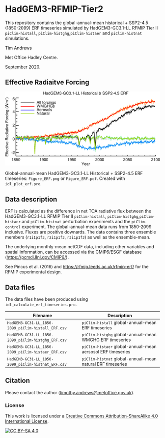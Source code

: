 # HadGEM3-RFMIP-Tier2

This repository contains the global-annual-mean historical + SSP2-4.5 (1850-2099) ERF timeseries simulated by HadGEM3-GC3.1-LL RFMIP Tier II `piClim-histall`, `piClim-histghg`,`piClim-histaer` and `piClim-histnat` simulations.

Tim Andrews

Met Office Hadley Centre.

September 2020.

## Effective Radiaitve Forcing

![ERF timeseries](https://github.com/timothyandrews/HadGEM3-RFMIP-Tier2/blob/master/Figure_ERF.png)

Global-annual-mean HadGEM3-GC3.1-LL Historical + SSP2-4.5 ERF timeseries: `Figure_ERF.png` or `Figure_ERF.pdf`.  Created with `idl_plot_erf.pro`.

## Data description

ERF is calculated as the difference in net TOA radiative flux between the HadGEM3-GC3.1-LL RFMIP Tier II `piClim-histall`, `piClim-histghg`,`piClim-histaer` and `piClim-histnat` perturbation experiments and the `piClim-control` experiment.  The global-annual-mean data runs from 1850-2099 inclusive.  Fluxes are positive downards. The data contains three ensemble members (`r1i1p1f3`, `r2i1p1f3`, `r3i1p1f3`) as well as the ensemble-mean.

The underlying monthly-mean netCDF data, including other variables and spatial information, can be accessed via the CMIP6/ESGF database (https://pcmdi.llnl.gov/CMIP6/).

See Pincus et al. (2016) and https://rfmip.leeds.ac.uk/rfmip-erf/ for the RFMIP experimental design.

## Data files

The data files have been produced using `idl_calculate_erf_timeseries.pro`.

| Filename | Description |
| -------- | ----------- |
| `HadGEM3-GC31-LL_1850-2099_piClim-histall_ERF.csv` | `piClim-histall` global-annual-mean ERF timeseries |
| `HadGEM3-GC31-LL_1850-2099_piClim-histghg_ERF.csv` | `piClim-histghg` global-annual-mean WMGHG ERF timeseries |
| `HadGEM3-GC31-LL_1850-2099_piClim-histaer_ERF.csv` | `piClim-histaer` global-annual-mean aersosol ERF timeseries |
| `HadGEM3-GC31-LL_1850-2099_piClim-histnat_ERF.csv` | `piClim-histnat` global-annual-mean natural ERF timeseries |

## Citation

Please contact the author (timothy.andrews@metoffice.gov.uk).

### License

This work is licensed under a [Creative Commons Attribution-ShareAlike 4.0 International License][cc-by-sa].

[![CC BY-SA 4.0][cc-by-sa-image]][cc-by-sa]

[cc-by-sa]: http://creativecommons.org/licenses/by-sa/4.0/
[cc-by-sa-image]: https://licensebuttons.net/l/by-sa/4.0/88x31.png
[cc-by-sa-shield]: https://img.shields.io/badge/License-CC%20BY--SA%204.0-lightgrey.svg
